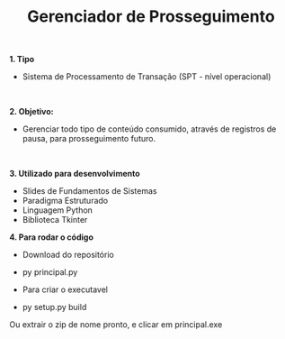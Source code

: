 <h1 align="center"  size="40px">
Gerenciador de Prosseguimento 
</h1>

<br />

**1. Tipo**

- Sistema de Processamento de Transação (SPT - nível operacional)

<br />

**2. Objetivo:**

- Gerenciar todo tipo de conteúdo consumido, através de registros de pausa, para prosseguimento futuro.

<br />

**3. Utilizado para desenvolvimento**

- Slides de Fundamentos de Sistemas
- Paradigma Estruturado
- Linguagem Python
- Biblioteca Tkinter

**4. Para rodar o código**

- Download do repositório
- py principal.py

- Para criar o executavel
- py setup.py build

Ou extrair o zip de nome pronto, e clicar em principal.exe
